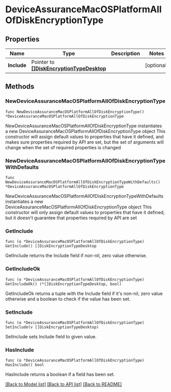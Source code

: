 # DeviceAssuranceMacOSPlatformAllOfDiskEncryptionType

## Properties

Name | Type | Description | Notes
------------ | ------------- | ------------- | -------------
**Include** | Pointer to [**[]DiskEncryptionTypeDesktop**](DiskEncryptionTypeDesktop.md) |  | [optional] 

## Methods

### NewDeviceAssuranceMacOSPlatformAllOfDiskEncryptionType

`func NewDeviceAssuranceMacOSPlatformAllOfDiskEncryptionType() *DeviceAssuranceMacOSPlatformAllOfDiskEncryptionType`

NewDeviceAssuranceMacOSPlatformAllOfDiskEncryptionType instantiates a new DeviceAssuranceMacOSPlatformAllOfDiskEncryptionType object
This constructor will assign default values to properties that have it defined,
and makes sure properties required by API are set, but the set of arguments
will change when the set of required properties is changed

### NewDeviceAssuranceMacOSPlatformAllOfDiskEncryptionTypeWithDefaults

`func NewDeviceAssuranceMacOSPlatformAllOfDiskEncryptionTypeWithDefaults() *DeviceAssuranceMacOSPlatformAllOfDiskEncryptionType`

NewDeviceAssuranceMacOSPlatformAllOfDiskEncryptionTypeWithDefaults instantiates a new DeviceAssuranceMacOSPlatformAllOfDiskEncryptionType object
This constructor will only assign default values to properties that have it defined,
but it doesn't guarantee that properties required by API are set

### GetInclude

`func (o *DeviceAssuranceMacOSPlatformAllOfDiskEncryptionType) GetInclude() []DiskEncryptionTypeDesktop`

GetInclude returns the Include field if non-nil, zero value otherwise.

### GetIncludeOk

`func (o *DeviceAssuranceMacOSPlatformAllOfDiskEncryptionType) GetIncludeOk() (*[]DiskEncryptionTypeDesktop, bool)`

GetIncludeOk returns a tuple with the Include field if it's non-nil, zero value otherwise
and a boolean to check if the value has been set.

### SetInclude

`func (o *DeviceAssuranceMacOSPlatformAllOfDiskEncryptionType) SetInclude(v []DiskEncryptionTypeDesktop)`

SetInclude sets Include field to given value.

### HasInclude

`func (o *DeviceAssuranceMacOSPlatformAllOfDiskEncryptionType) HasInclude() bool`

HasInclude returns a boolean if a field has been set.


[[Back to Model list]](../README.md#documentation-for-models) [[Back to API list]](../README.md#documentation-for-api-endpoints) [[Back to README]](../README.md)


